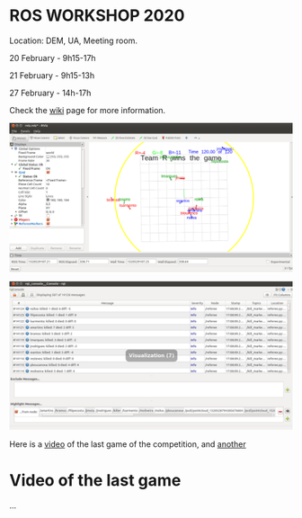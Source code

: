 # ROS WORKSHOP 2020

Location: DEM, UA, Meeting room.

   20 February - 9h15-17h
   
   21 February - 9h15-13h
   
   27 February - 14h-17h

Check the [wiki](https://github.com/miguelriemoliveira/rws2020_moliveira/wiki) page for more information.

![docs/arena.png](docs/arena.png?raw=true "Game arena")

![docs/score.png](docs/score.png?raw=true "Game arena")

Here is a [video](https://youtu.be/ja2APGL8PsA) of the last game of the competition, and [another](https://youtu.be/ugAEZK_LUok)

# Video of the last game

...

